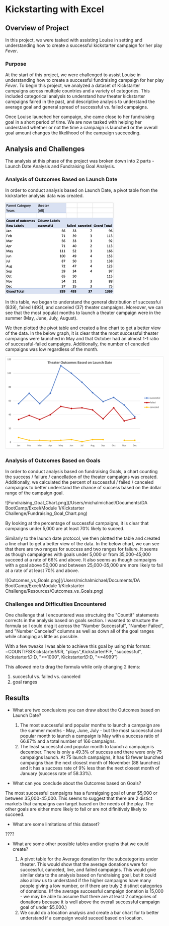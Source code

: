 # Kickstarting with Excel

## Overview of Project
In this project, we were tasked with assisting Louise in setting and understanding how to create a successful kickstarter campaign for her play *Fever*.

### Purpose
At the start of this project, we were challenged to assist Louise in understanding how to create a successful fundraising campaign for her play *Fever*. To begin this project, we analyzed a dataset of Kickstarter campaigns across multiple countries and a variety of categories. This included categorical analysis to understand how theater kickstarter campaigns faired in the past, and descriptive analysis to understand the average goal and general spread of successful vs. failed campaigns. 

Once Louise launched her campaign, she came close to her fundraising goal in a short period of time. We are now tasked with helping her understand whether or not the time a campaign is launched or the overall goal amount changes the likelihood of the campaign succeeding.

## Analysis and Challenges
The analysis at this phase of the project was broken down into 2 parts - Launch Date Analysis and Fundraising Goal Analysis.

### Analysis of Outcomes Based on Launch Date
In order to conduct analysis based on Launch Date, a pivot table from the kickstarter analysis data was created.

![Launch_Date_pivot.png](ExplanatoryCharts/Launch_Date_Pivot.png) 

In this table, we began to understand the general distribution of successful (839), failed (493), and canceled (37) theater campaigns. Moreover, we can see that the most populat months to launch a theater campaign were in the summer (May, June, July, August).

We then plotted the pivot table and created a line chart to get a better view of the data. In the below graph, it is clear that the most successful theater campaigns were launched in May and that October had an almost 1-1 ratio of successful-failed campaigns. Additionally, the number of canceled campaigns was low regardless of the month.

![Theater_Outcomes_vs_Launch.png](Theater_Outcomes_vs_Launch.png)

### Analysis of Outcomes Based on Goals
In order to conduct analysis based on fundraising Goals, a chart counting the success / failure / cancellation of the theater campaigns was created. Additionally, we calculated the percent of successful / failed / canceled campaigns to better understand the chance of success based on the dollar range of the campaign goal.

![Fundraising_Goal_Chart.png](/Users/michalmichael/Documents/DA BootCamp/Excel/Module 1/Kickstarter Challenge/Fundraising_Goal_Chart.png) 

By looking at the percentage of successful campaigns, it is clear that campaigns under 5,000 are at least 70% likely to suceed.

Similarly to the launch date protocol, we then plotted the table and created a line chart to get a better view of the data. In the below chart, we can see that there are two ranges for success and two ranges for failure. It seems as though campaignes with goals under 5,000 or from 35,000-45,000 succeed at a rate of 66% and above. It also seems as though campaigns with a goal above 50,000 and between 25,000-35,000 are more likely to fail at a rate of at least 70% and above. 

![Outcomes_vs_Goals.png](/Users/michalmichael/Documents/DA BootCamp/Excel/Module 1/Kickstarter Challenge/Resources/Outcomes_vs_Goals.png)

### Challenges and Difficulties Encountered
One challenge that I encountered was structuing the "Countif" statements corrects in the analysis based on goals section. I wasnted to structure the formula so I could drag it across the "Number Successful", "Number Failed", and "Number Canceled" columns as well as down all of the goal ranges while changing as little as possible. 

With a few tweaks I was able to achieve this goal by using this format: 
=COUNTIFS(Kickstarter!$R:$R, "plays",Kickstarter!$F:$F, "successful", Kickstarter!$D:$D, ">=1000", Kickstarter!$D:$D, "<=4999")

This allowed me to drag the formula while only changing 2 items:
  1. succesful vs. failed vs. canceled
  2. goal ranges

## Results

- What are two conclusions you can draw about the Outcomes based on Launch Date?

  1. The most successful and popular months to launch a campaign are the summer months - May, June, July - but the most successful and popular month to launch a campaign is May with a success ratio of 66.87% and a total number of 166 campaigns. 
  2. The least successful and popular month to launch a campaign is december. There is only a 49.3% of success and there were only 75 campaigns launch. At 75 launch campaigns, it has 13 fewer launched campaigns than the next closest month of November (88 launches) and it has a success rate of 9% less than the next closest month of January (success rate of 58.33%).

- What can you conclude about the Outcomes based on Goals?

The most successful campaigns has a funraigsing goal of uner $5,000 or between 35,000-45,000. This seems to suggest that there are 2 distict markets that campaigns can target based on the needs of the play. The other goals are either more likely to fail or are not difinitively likely to succeed.

- What are some limitations of this dataset?

????

- What are some other possible tables and/or graphs that we could create?

  1. A pivot table for the Average donation for the subcategories under theater. This would show that the average donations were for successful, canceled, live, and failed campaigns. This would give similar data to the analysis based on fundraising goal, but it could also allow us to understand if the higher campaigns have many people giving a low number, or if there are truly 2 distinct categories of donations. (If the average successful campaign donation is 15,000 - we may be able to assume that there are at least 2 categories of donations becuase it is well above the overall successful campaign goal of under $5,000.)
  2. We could do a location analysis and create a bar chart for to better understand if a campaign would suceed based on location.
